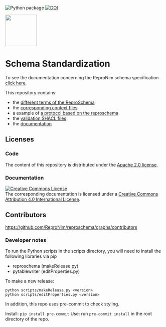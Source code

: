 ![Python package](https://github.com/ReproNim/reproschema/workflows/Python%20package/badge.svg)
[![DOI](https://zenodo.org/badge/DOI/10.5281/zenodo.4064940.svg)](https://doi.org/10.5281/zenodo.4064940)

<img src="docs/img/reproschema_logo.png" width="100px" />

# Schema Standardization

To see the documentation concerning the ReproNim schema specification [click here](https://www.repronim.org/reproschema/).

This repository contains:

-   the [different terms of the ReproSchema](./terms)
-   the [corresponding context files](./contexts)
-   a example of [a protocol based on the reproschema](./examples)
-   the [validation SHACL files](./validation)
-   the [documentation](./docs)


## Licenses

### Code

The content of this repository is distributed under the [Apache 2.0 license](./LICENSE).

### Documentation

<a rel="license" href="http://creativecommons.org/licenses/by/4.0/"><img alt="Creative Commons License" style="border-width:0" src="https://i.creativecommons.org/l/by/4.0/88x31.png" /></a><br />The corresponding documentation is licensed under a <a rel="license" href="http://creativecommons.org/licenses/by/4.0/">Creative Commons Attribution 4.0 International License</a>.

## Contributors

https://github.com/ReproNim/reproschema/graphs/contributors

### Developer notes
To run the Python scripts in the scripts directory, you will need to install the
following libraries via pip

- reproschema (makeRelease.py)
- pytablewriter (editProperties.py)

To make a new release:

```
python scripts/makeRelease.py <version>
python scripts/editProperties.py <version>
```

In addition, this repo uses pre-commit to check styling.

Install: `pip install pre-commit`
Use: run `pre-commit install` in the root directory of the repo.

